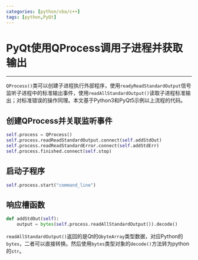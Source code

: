 ```yaml
---
categories: [python/vba/c++]
tags: [python,PyQt]
---
```


# PyQt使用QProcess调用子进程并获取输出


---

`QProcess()`类可以创建子进程执行外部程序，使用`readyReadStandardOutput`信号监听子进程中的标准输出事件，使用`readAllStandardOutput()`读取子进程标准输出；对标准错误的操作同理。本文基于Python3和PyQt5示例以上流程的代码。

## 创建QProcess并关联监听事件

``` python
self.process = QProcess()
self.process.readReadStandardOutput.connect(self.addStdOut)
self.process.readReadStandardError.connect(self.addStdErr)
self.process.finished.connect(self.stop)
```

## 启动子程序

```python
self.process.start("command_line")
```

## 响应槽函数

```python
def addStdOut(self):
    output = bytes(self.process.readAllStandardOutput()).decode()
```

`readAllStandardOutput()`返回的是Qt的`QbyteArray`类型数据，对应Python的`bytes`，二者可以直接转换。然后使用`bytes`类型对象的`decode()`方法转为python的`str`。